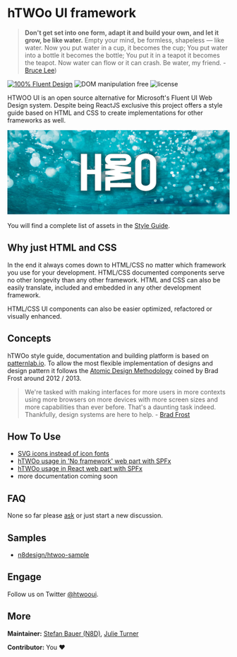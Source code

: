 # hTWOo UI framework

> **Don't get set into one form, adapt it and build your own, and let it grow, be like water.** Empty your mind, be formless, shapeless — like water. Now you put water in a cup, it becomes the cup; You put water into a bottle it becomes the bottle; You put it in a teapot it becomes the teapot. Now water can flow or it can crash. Be water, my friend. - [Bruce Lee](https://www.youtube.com/watch?v=cJMwBwFj5nQ))

[![100% Fluent Design](https://img.shields.io/badge/Fluent-blue)](https://www.youtube.com/watch?v=cJMwBwFj5nQ) ![DOM manipulation free](https://img.shields.io/badge/100%25-DOM%20manipulation%20free-orange) ![license](https://img.shields.io/github/license/n8design/liquid)

HTWOO UI is an open source alternative for Microsoft's Fluent UI Web Design system. Despite being ReactJS exclusive this project offers a style guide based on HTML and CSS to create implementations for other frameworks as well.

![Be like water][logo]

You will find a complete list of assets in the [Style Guide](https://lab.n8d.studio/htwoo/htwoo-core/?p=all).

## Why just HTML and CSS

In the end it always comes down to HTML/CSS no matter which framework you use for your development. HTML/CSS documented components serve no other longevity than any other framework. HTML and CSS can also be easily translate, included and embedded in any other development framework.

HTML/CSS UI components can also be easier optimized, refactored or visually enhanced.

## Concepts

hTWOo style guide, documentation and building platform is based on [patternlab.io](https://patternlab.io/). To allow the most flexible implementation of designs and design pattern it follows the [Atomic Design Methodology](https://bradfrost.com/blog/post/atomic-web-design/) coined by Brad Frost around 2012 / 2013.

> We're tasked with making interfaces for more users in more contexts using more browsers on more devices with more screen sizes and more capabilities than ever before. That's a daunting task indeed. Thankfully, design systems are here to help. - [Brad Frost](https://atomicdesign.bradfrost.com/)

## How To Use

* [SVG icons instead of icon fonts](./how-to/SVG-instead-of-icon-fonts.md)
* [hTWOo usage in 'No framework' web part with SPFx](./how-to/how-to-spfx-html)
* [hTWOo usage in React web part with SPFx](./how-to/how-to-spfx-react)
* more documentation coming soon

## FAQ

None so far please [ask](https://github.com/n8design/htwoo/discussions) or just start a new discussion.

## Samples

* [n8design/htwoo-sample](https://github.com/n8design/htwoo-samples)

## Engage

Follow us on Twitter [@htwooui](https://twitter.com/hTWOoUI).

## More

**Maintainer:** [Stefan Bauer (N8D)](https://github.com/StfBauer), [Julie Turner](https://github.com/juliemturner)

**Contributor:** You ❤️




[logo]: ./assets/htwoo.jpg "Be like water and adopt fast"
